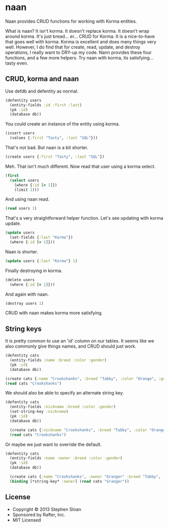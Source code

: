 # naan

Naan provides CRUD functions for working with Korma entities.

What is naan?  It isn't korma.  It doesn't replace korma.  It doesn't wrap around korma.  It's just bread... er... CRUD for Korma.  It is a nice-to-have that goes well with korma.  Korma is excellent and does many things very well.  However, I do find that for create, read, update, and destroy operations, I really want to DRY-up my code.  Nann provides these four functions, and a few more helpers.  Try naan with korma, its satisfying... tasty even.

## CRUD, korma and naan

Use defdb and defentity as normal.

```clojure
(defentity users
  (entity-fields :id :first :last)
  (pk :id)
  (database db))
```

You could create an instance of the entity using korma.

```clojure
(insert users
  (values {:first "Tasty", :last "SQL"}))
```

That's not bad.  But naan is a bit shorter.

```clojure
(create users {:first "Tasty", :last "SQL"})
```

Meh.  That isn't much different.  Now read that user using a korma select.

```clojure
(first
  (select users
    (where {:id [= 1]})
    (limit 1)))
```

And using naan read.

```clojure
(read users 1)
```

That's a very straightforward helper function.  Let's see updating with korma update.


```clojure
(update users
  (set-fields {:last "Korma"})
  (where {:id [= 1]}))
```

Naan is shorter.

```clojure
(update users {:last "Korma"} 1)
```

Finally destroying in korma.

```clojure
(delete users
  (where {:id [= 1]}))
```

And again with naan.

```clojure
(destroy users 1)
```

CRUD with naan makes korma more satisfying.

## String keys

It is pretty common to use an 'id' column on our tables.  It seems like we also commonly give things names, and CRUD should just work.

```clojure
(defentity cats
  (entity-fields :name :breed :color :gender)
  (pk :id)
  (database db))

(create cats {:name "Crookshanks", :breed "Tabby", :color "Orange", :gender "M"})
(read cats "Crookshanks")
```

We should also be able to specify an alternate string key.

```clojure
(defentity cats
  (entity-fields :nickname :breed :color :gender)
  (set-string-key :nickname)
  (pk :id)
  (database db))

  (create cats {:nickname "Crookshanks", :breed "Tabby", :color "Orange", :gender "M"})
  (read cats "Crookshanks")
```

Or maybe we just want to override the default.

```clojure
(defentity cats
  (entity-fields :name :owner :breed :color :gender)
  (pk :id)
  (database db))

  (create cats {:name "Crookshanks", :owner "Granger" :breed "Tabby", :color "Orange", :gender "M"})
  (binding [*string-key* :owner] (read cats "Granger"))
```



## License

- Copyright © 2013 Stephen Sloan
- Sponsored by Rafter, Inc.
- MIT Licensed
